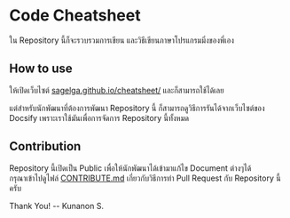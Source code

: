 # Code Cheatsheet
ใน Repository นี้ก็จะรวบรวมการเขียน และวิธีเขียนภาษาโปรแกรมมิ่งของพี่เอง

## How to use
ให้เปิดเว็บไซต์ [sagelga.github.io/cheatsheet/](https://sagelga.github.io/cheatsheet/#/) และก็สามารถใช้ได้เลย

แต่สำหรับนักพัฒนาที่ต้องการพัฒนา Repository นี้ ก็สามารถดูวิธีการรันได้จากเว็บไซต์ของ Docsify เพราะเราใช้มันเพื่อการจัดการ Repository นี้ทั้งหมด

## Contribution
Repository นี้เปิดเป็น Public เพื่อให้นักพัฒนาได้เข้ามาแก้ไข Document ต่างๆได้<br>
กรุณาเข้าไปดูไฟล์ [CONTRIBUTE.md]() เกี่ยวกับวิธีการทำ Pull Request กับ Repository นี้ครับ

Thank You!
-- Kunanon S.
